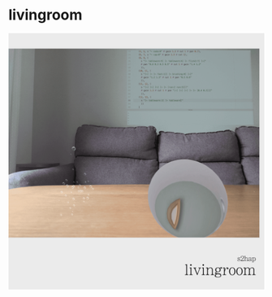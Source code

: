 # livingroom

[![livingroom](https://raw.githubusercontent.com/mynkit/livingroom/main/logo/livingroom_jacket.png)](https://youtu.be/-XrbA4KHczg "livingroom")
